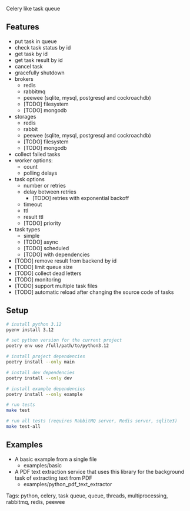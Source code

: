 Celery like task queue

## Features
+ put task in queue
+ check task status by id
+ get task by id
+ get task result by id
+ cancel task
+ gracefully shutdown
+ brokers
    + redis
    + rabbitmq
    + peewee (sqlite, mysql, postgresql and cockroachdb)
    + [TODO] filesystem
    + [TODO] mongodb
+ storages
    + redis
    + rabbit
    + peewee (sqlite, mysql, postgresql and cockroachdb)
    + [TODO] filesystem
    + [TODO] mongodb
+ collect failed tasks
+ worker options:
    + count
    + polling delays
+ task options
    + number or retries
    + delay between retries 
        + [TODO] retries with exponential backoff
    + timeout
    + ttl
    + result ttl
    - [TODO] priority
+ task types
    + simple
    + [TODO] async
    + [TODO] scheduled
    + [TODO] with dependencies
+ [TODO] remove result from backend by id
+ [TODO] limit queue size
+ [TODO] collect dead letters
+ [TODO] monitoring
+ [TODO] support multiple task files 
+ [TODO] automatic reload after changing the source code of tasks


## Setup
```sh
# install python 3.12
pyenv install 3.12

# set python version for the current project
poetry env use /full/path/to/python3.12

# install project dependencies
poetry install --only main

# install dev dependencies
poetry install --only dev

# install example dependencies
poetry install --only example

# run tests
make test

# run all tests (requires RabbitMQ server, Redis server, sqlite3)
make test-all
```

## Examples
+ A basic example from a single file
    + examples/basic 
+ A PDF text extraction service that uses this library for the background task of extracting text from PDF
    + examples/python_pdf_text_extractor 


Tags: python, celery, task queue, queue, threads, multiprocessing, rabbitmq, redis, peewee
